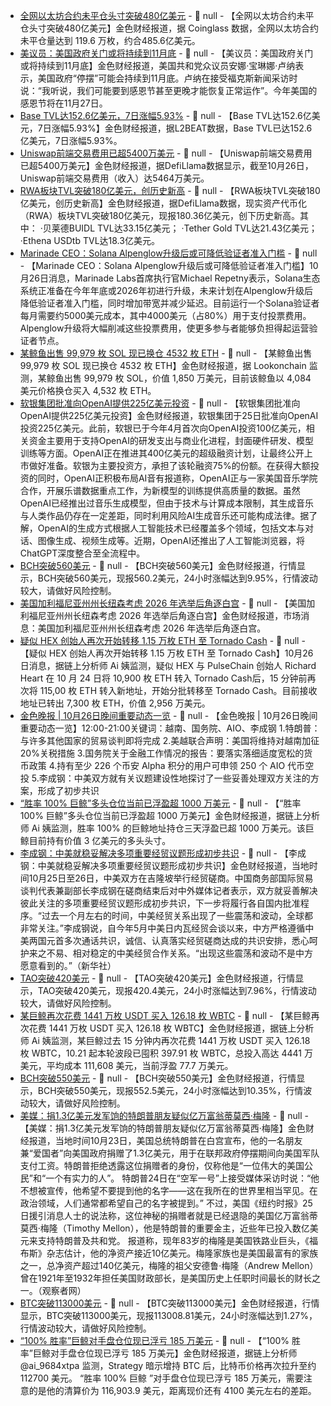 - [全网以太坊合约未平仓头寸突破480亿美元](https://www.coinglass.com/BitcoinOpenInterest) - 📰 null - 【全网以太坊合约未平仓头寸突破480亿美元】金色财经报道，据 Coinglass 数据，全网以太坊合约未平仓量达到 119.6 万枚，约合485.6亿美元。
- [美议员：美国政府关门或将持续到11月底]() - 📰 null - 【美议员：美国政府关门或将持续到11月底】金色财经报道，美国共和党众议员安娜·宝琳娜·卢纳表示，美国政府“停摆”可能会持续到11月底。卢纳在接受福克斯新闻采访时说：“我听说，我们可能要到感恩节甚至更晚才能恢复正常运作”。今年美国的感恩节将在11月27日。
- [Base TVL达152.6亿美元，7日涨幅5.93%](https://l2beat.com/scaling/projects/base) - 📰 null - 【Base TVL达152.6亿美元，7日涨幅5.93%】金色财经报道，据L2BEAT数据，Base TVL已达152.6亿美元，7日涨幅5.93%。
- [Uniswap前端交易费用已超5400万美元](https://defillama.com/protocol/fees/uniswap-labs) - 📰 null - 【Uniswap前端交易费用已超5400万美元】金色财经报道，据DefiLlama数据显示，截至10月26日，Uniswap前端交易费用（收入）达5464万美元。
- [RWA板块TVL突破180亿美元，创历史新高](https://defillama.com/protocols/RWA) - 📰 null - 【RWA板块TVL突破180亿美元，创历史新高】金色财经报道，据DefiLlama数据，现实资产代币化（RWA）板块TVL突破180亿美元，现报180.36亿美元，创下历史新高。其中： 
·贝莱德BUIDL TVL达33.15亿美元； 
·Tether Gold TVL达21.43亿美元； 
·Ethena USDtb TVL达18.3亿美元。
- [Marinade CEO：Solana Alpenglow升级后或可降低验证者准入门槛](https://www.coindesk.com/tech/2025/10/26/solana-s-marinade-labs-ceo-eyes-lower-barrier-to-entry-for-validators-after-alpenglow-upgrade) - 📰 null - 【Marinade CEO：Solana Alpenglow升级后或可降低验证者准入门槛】10月26日消息，Marinade Labs首席执行官Michael Repetny表示，Solana生态系统正准备在今年年底或2026年初进行升级，未来计划在Alpenglow升级后降低验证者准入门槛，同时增加带宽并减少延迟。目前运行一个Solana验证者每月需要约5000美元成本，其中4000美元（占80%）用于支付投票费用。Alpenglow升级将大幅削减这些投票费用，使更多参与者能够负担得起运营验证者节点。
- [某鲸鱼出售 99,979 枚 SOL 现已换仓 4532 枚 ETH](https://x.com/lookonchain/status/1982453213833162784) - 📰 null - 【某鲸鱼出售 99,979 枚 SOL 现已换仓 4532 枚 ETH】金色财经报道，据 Lookonchain 监测，某鲸鱼出售 99,979 枚 SOL，价值 1,850 万美元，目前该鲸鱼以 4,084 美元价格换仓买入 4,532 枚 ETH。
- [软银集团批准向OpenAI提供225亿美元投资]() - 📰 null - 【软银集团批准向OpenAI提供225亿美元投资】金色财经报道，软银集团于25日批准向OpenAI投资225亿美元。此前，软银已于今年4月首次向OpenAI投资100亿美元，相关资金主要用于支持OpenAI的研发支出与商业化进程，封面硬件研发、模型训练等方面。OpenAI正在推进其400亿美元的超级融资计划，让最终公开上市做好准备。软银为主要投资方，承担了该轮融资75%的份额。在获得大额投资的同时，OpenAI正积极布局AI音有报道称，OpenAI正与一家美国音乐学院合作，开展乐谱数据重点工作，为新模型的训练提供高质量的数据。虽然OpenAI已经推出过音乐生成模型，但由于技术与计算成本限制，其生成音乐与人类作品仍存在一定差距，同时利用风险AI生成音乐还可能构成法律。据了解，OpenAI的生成方式根据人工智能技术已经覆盖多个领域，包括文本与对话、图像生成、视频生成等。近期，OpenAI还推出了人工智能浏览器，将ChatGPT深度整合至全流程中。
- [BCH突破560美元]() - 📰 null - 【BCH突破560美元】金色财经报道，行情显示，BCH突破560美元，现报560.2美元，24小时涨幅达到9.95%，行情波动较大，请做好风险控制。
- [美国加利福尼亚州州长纽森考虑 2026 年选举后角逐白宫]() - 📰 null - 【美国加利福尼亚州州长纽森考虑 2026 年选举后角逐白宫】金色财经报道，市场消息：美国加利福尼亚州州长纽森考虑 2026 年选举后角逐白宫。
- [疑似 HEX 创始人再次开始转移 1.15 万枚 ETH 至 Tornado Cash](https://intel.arkm.com/explorer/address/0x7eecF3037B4b08f3f2198f6d59d5ca7eecaA723d) - 📰 null - 【疑似 HEX 创始人再次开始转移 1.15 万枚 ETH 至 Tornado Cash】10月26日消息，据链上分析师 Ai 姨监测，疑似 HEX 与 PulseChain 创始人 Richard Heart 在 10 月 24 日将 10,900 枚 ETH 转入 Tornado Cash后，15 分钟前再次将 115,00 枚 ETH 转入新地址，开始分批转移至 Tornado Cash。目前接收地址已转出 7,300 枚 ETH，价值 2,956 万美元。
- [金色晚报 | 10月26日晚间重要动态一览]() - 📰 null - 【金色晚报 | 10月26日晚间重要动态一览】12:00-21:00关键词：越南、国务院、AIO、李成钢 
1.特朗普：与许多其他国家的贸易谈判即将完成 
2.美越联合声明：美国将维持对越南加征20%关税措施 
3.国务院关于金融工作情况的报告：要落实落细适度宽松的货币政策 
4.持有至少 226 个币安 Alpha 积分的用户可申领 250 个 AIO 代币空投 
5.李成钢：中美双方就有关议题建设性地探讨了一些妥善处理双方关注的方案，形成了初步共识
- [“胜率 100% 巨鲸”多头仓位当前已浮盈超 1000 万美元](https://x.com/ai_9684xtpa/status/1982428657693208941) - 📰 null - 【“胜率 100% 巨鲸”多头仓位当前已浮盈超 1000 万美元】金色财经报道，据链上分析师 Ai 姨监测，胜率 100% 的巨鲸地址持仓三天浮盈已超 1000 万美元。该巨鲸目前持有价值 3 亿美元的多头头寸。
- [李成钢：中美就稳妥解决多项重要经贸议题形成初步共识]() - 📰 null - 【李成钢：中美就稳妥解决多项重要经贸议题形成初步共识】金色财经报道，当地时间10月25日至26日，中美双方在吉隆坡举行经贸磋商。中国商务部国际贸易谈判代表兼副部长李成钢在磋商结束后对中外媒体记者表示，双方就妥善解决彼此关注的多项重要经贸议题形成初步共识，下一步将履行各自国内批准程序。“过去一个月左右的时间，中美经贸关系出现了一些震荡和波动，全球都非常关注。”李成钢说，自今年5月中美日内瓦经贸会谈以来，中方严格遵循中美两国元首多次通话共识，诚信、认真落实经贸磋商达成的共识安排，悉心呵护来之不易、相对稳定的中美经贸合作关系。“出现这些震荡和波动不是中方愿意看到的。”（新华社）
- [TAO突破420美元]() - 📰 null - 【TAO突破420美元】金色财经报道，行情显示，TAO突破420美元，现报420.4美元，24小时涨幅达到7.96%，行情波动较大，请做好风险控制。
- [某巨鲸再次花费 1441 万枚 USDT 买入 126.18 枚 WBTC]() - 📰 null - 【某巨鲸再次花费 1441 万枚 USDT 买入 126.18 枚 WBTC】金色财经报道，据链上分析师 Ai 姨监测，某巨鲸过去 15 分钟内再次花费 1441 万枚 USDT 买入 126.18 枚 WBTC，10.21 起本轮波段已囤积 397.91 枚 WBTC，总投入高达 4441 万美元，平均成本 111,608 美元，当前浮盈 77.7 万美元。
- [BCH突破550美元]() - 📰 null - 【BCH突破550美元】金色财经报道，行情显示，BCH突破550美元，现报552.5美元，24小时涨幅达到10.35%，行情波动较大，请做好风险控制。
- [美媒：捐1.3亿美元发军饷的特朗普朋友疑似亿万富翁蒂莫西·梅隆]() - 📰 null - 【美媒：捐1.3亿美元发军饷的特朗普朋友疑似亿万富翁蒂莫西·梅隆】金色财经报道，当地时间10月23日，美国总统特朗普在白宫宣布，他的一名朋友兼“爱国者”向美国政府捐赠了1.3亿美元，用于在联邦政府停摆期间向美国军队支付工资。特朗普拒绝透露这位捐赠者的身份，仅称他是“一位伟大的美国公民”和“一个有实力的人”。 特朗普24日在“空军一号”上接受媒体采访时说：“他不想被宣传，他希望不要提到他的名字——这在我所在的世界里相当罕见。在政治领域，人们通常都希望自己的名字被提到。” 不过，美国《纽约时报》25日援引消息人士的说法称，这位神秘的捐赠者就是已经退隐的美国亿万富翁蒂莫西·梅隆（Timothy Mellon），他是特朗普的重要金主，近些年已投入数亿美元来支持特朗普及共和党。 报道称，现年83岁的梅隆是美国铁路业巨头，《福布斯》杂志估计，他的净资产接近10亿美元。梅隆家族也是美国最富有的家族之一，总净资产超过140亿美元，梅隆的祖父安德鲁·梅隆（Andrew Mellon）曾在1921年至1932年担任美国财政部长，是美国历史上任职时间最长的财长之一。（观察者网）
- [BTC突破113000美元]() - 📰 null - 【BTC突破113000美元】金色财经报道，行情显示，BTC突破113000美元，现报113008.81美元，24小时涨幅达到1.27%，行情波动较大，请做好风险控制。
- [“100% 胜率”巨鲸对手盘仓位现已浮亏 185 万美元]() - 📰 null - 【“100% 胜率”巨鲸对手盘仓位现已浮亏 185 万美元】金色财经报道，据链上分析师 @ai_9684xtpa 监测，Strategy 暗示增持 BTC 后，比特币价格再次拉升至约 112700 美元。 “胜率 100% 巨鲸 ”对手盘仓位现已浮亏 185 万美元，需要注意的是他的清算价为 116,903.9 美元，距离现价还有 4100 美元左右的差距。
